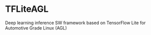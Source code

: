 # TFLiteAGL
Deep learning inference SW framework based on TensorFlow Lite for Automotive Grade Linux (AGL)
